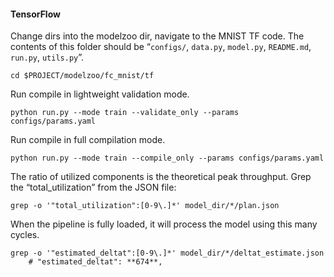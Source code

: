 
  
#### TensorFlow
Change dirs into the modelzoo dir, navigate to the MNIST TF code. The contents of this folder should be “`configs/`, `data.py`, `model.py`, `README.md`, `run.py`, `utils.py`”.
```
cd $PROJECT/modelzoo/fc_mnist/tf
```

Run compile in lightweight validation mode.
```
python run.py --mode train --validate_only --params configs/params.yaml
```

Run compile in full compilation mode.
```
python run.py --mode train --compile_only --params configs/params.yaml
```

The ratio of utilized components is the theoretical peak throughput. Grep the “total_utilization” from the JSON file:
```
grep -o '"total_utilization":[0-9\.]*' model_dir/*/plan.json
```

When the pipeline is fully loaded, it will process the model using this many cycles.
```
grep -o '"estimated_deltat":[0-9\.]*' model_dir/*/deltat_estimate.json
    # "estimated_deltat": **674**,
```

